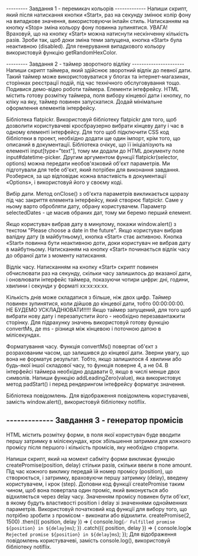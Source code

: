 --------- Завдання 1 - перемикач кольорів ------------- Напиши скрипт, який
після натискання кнопки «Start», раз на секунду змінює колір фону <body> на
випадкове значення, використовуючи інлайн стиль. Натисканням на кнопку «Stop»
зміна кольору фону повинна зупинятися. УВАГА! Враховуй, що на кнопку «Start»
можна натиснути нескінченну кількість разів. Зроби так, щоб доки зміна теми
запущена, кнопка «Start» була неактивною (disabled). Для генерування випадкового
кольору використовуй функцію getRandomHexColor.

--------- Завдання 2 - таймер зворотного відліку ---------------------- Напиши
скрипт таймера, який здійснює зворотний відлік до певної дати. Такий таймер може
використовуватися у блогах та інтернет-магазинах, сторінках реєстрації подій,
під час технічного обслуговування тощо. Подивися демо-відео роботи таймера.
Елементи інтефрейсу. HTML містить готову розмітку таймера, поля вибору кінцевої
дати і кнопку, по кліку на яку, таймер повинен запускатися. Додай мінімальне
оформлення елементів інтерфейсу.

Бібліотека flatpickr. Використовуй бібліотеку flatpickr для того, щоб дозволити
користувачеві кросбраузерно вибрати кінцеву дату і час в одному елементі
інтерфейсу. Для того щоб підключити CSS код бібліотеки в проект, необхідно
додати ще один імпорт, крім того, що описаний в документації. Бібліотека очікує,
що її ініціалізують на елементі input[type="text"], тому ми додали до HTML
документу поле input#datetime-picker. Другим аргументом функції
flatpickr(selector, options) можна передати необов'язковий об'єкт параметрів. Ми
підготували для тебе об'єкт, який потрібен для виконання завдання. Розберися, за
що відповідає кожна властивість в документації «Options», і використовуй його у
своєму коді.

Вибір дати. Метод onClose() з об'єкта параметрів викликається щоразу під час
закриття елемента інтерфейсу, який створює flatpickr. Саме у ньому варто
обробляти дату, обрану користувачем. Параметр selectedDates - це масив обраних
дат, тому ми беремо перший елемент.

Якщо користувач вибрав дату в минулому, покажи window.alert() з текстом "Please
choose a date in the future". Якщо користувач вибрав валідну дату (в
майбутньому), кнопка «Start» стає активною. Кнопка «Start» повинна бути
неактивною доти, доки користувач не вибрав дату в майбутньому. Натисканням на
кнопку «Start» починається відлік часу до обраної дати з моменту натискання.

Відлік часу. Натисканням на кнопку «Start» скрипт повинен обчислювати раз на
секунду, скільки часу залишилось до вказаної дати, і оновлювати інтерфейс
таймера, показуючи чотири цифри: дні, години, хвилини і секунди у форматі
xx:xx:xx:xx.

Кількість днів може складатися з більше, ніж двох цифр. Таймер повинен
зупинятися, коли дійшов до кінцевої дати, тобто 00:00:00:00. НЕ БУДЕМО
УСКЛАДНЮВАТИ!!!!! Якщо таймер запущений, для того щоб вибрати нову дату і
перезапустити його - необхідно перезавантажити сторінку. Для підрахунку значень
використовуй готову функцію convertMs, де ms - різниця між кінцевою і поточною
датою в мілісекундах.

Форматування часу. Функція convertMs() повертає об'єкт з розрахованим часом, що
залишився до кінцевої дати. Зверни увагу, що вона не форматує результат. Тобто,
якщо залишилося 4 хвилини або будь-якої іншої складової часу, то функція поверне
4, а не 04. В інтерфейсі таймера необхідно додавати 0, якщо в числі менше двох
символів. Напиши функцію addLeadingZero(value), яка використовує метод
padStart() і перед рендерингом інтефрейсу форматує значення.

Бібліотека повідомлень. Для відображення повідомлень користувачеві, замість
window.alert(), використовуй бібліотеку notiflix.

## ------------- Завдання 3 - генератор промісів

HTML містить розмітку форми, в поля якої користувач буде вводити першу затримку
в мілісекундах, крок збільшення затримки для кожного промісу після першого і
кількість промісів, яку необхідно створити.

Напиши скрипт, який на момент сабміту форми викликає функцію
createPromise(position, delay) стільки разів, скільки ввели в поле amount. Під
час кожного виклику передай їй номер промісу (position), що створюється, і
затримку, враховуючи першу затримку (delay), введену користувачем, і крок
(step). Доповни код функції createPromise таким чином, щоб вона повертала один
проміс, який виконується або відхиляється через delay часу. Значенням промісу
повинен бути об'єкт, в якому будуть властивості position і delay зі значеннями
однойменних параметрів. Використовуй початковий код функції для вибору того, що
потрібно зробити з промісом - виконати або відхилити. createPromise(2, 1500)
.then(({ position, delay }) => {
console.log(`✅ Fulfilled promise ${position} in ${delay}ms`); }) .catch(({
position, delay }) => {
console.log(`❌ Rejected promise ${position} in ${delay}ms`); }); Для
відображення повідомлень користувачеві, замість console.log(), використовуй
бібліотеку notiflix.
